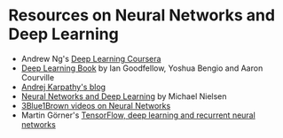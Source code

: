 # Resources on Neural Networks and Deep Learning

* Andrew Ng's [Deep Learning Coursera](https://www.coursera.org/specializations/deep-learning)
* [Deep Learning Book](http://www.deeplearningbook.org/) by Ian Goodfellow, Yoshua Bengio and Aaron Courville
* [Andrej Karpathy's blog](http://karpathy.github.io/)
* [Neural Networks and Deep Learning](http://neuralnetworksanddeeplearning.com/) by Michael Nielsen
* [3Blue1Brown videos on Neural Networks](https://www.youtube.com/playlist?list=PLZHQObOWTQDNU6R1_67000Dx_ZCJB-3pi)
* Martin Görner's [TensorFlow, deep learning and recurrent neural networks](https://cbare.github.io/machine-learning,/python/2018/03/10/learning-tensorflow.html)
